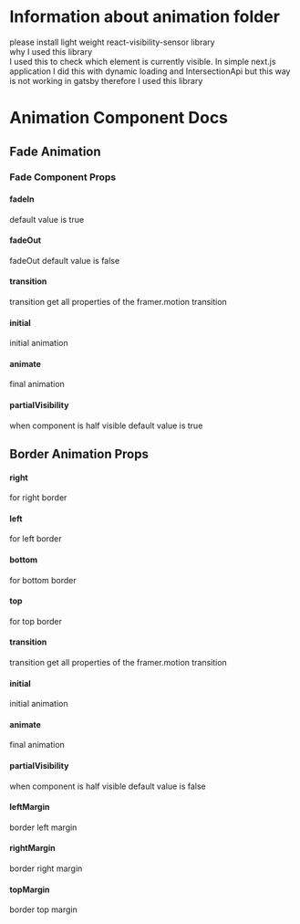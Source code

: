# Information about animation folder

please install light weight react-visibility-sensor library  
why I used this library  
I used this to check which element is currently visible. In simple next.js application I did this with dynamic loading and IntersectionApi but this way is not working in gatsby therefore I used this library

# Animation Component Docs

## Fade Animation

### Fade Component Props

#### fadeIn

default value is true

#### fadeOut

fadeOut default value is false

#### transition

transition get all properties of the framer.motion transition

#### initial

initial animation

#### animate

final animation

#### partialVisibility

when component is half visible default value is true

## Border Animation Props

#### right

for right border

#### left

for left border

#### bottom

for bottom border

#### top

for top border

#### transition

transition get all properties of the framer.motion transition

#### initial

initial animation

#### animate

final animation

#### partialVisibility

when component is half visible default value is false

#### leftMargin

border left margin

#### rightMargin

border right margin

#### topMargin

border top margin
